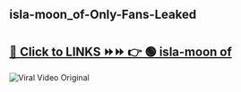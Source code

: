 
 ## isla-moon_of-Only-Fans-Leaked

# <h2><a href="https://clipsfans.com/isla-moon_of&ref=git">🔗 Click to LINKS ⏩⏩ 👉 🟢 isla-moon of </a></h2>

<a href="https://clipsfans.com/isla-moon_of&ref=git" rel="nofollow" data-target="animated-image.originalLink"><img src="https://i.ibb.co.com/xMMVF88/686577567.gif" alt="Viral Video Original" style="max-width: 100%; display: inline-block;" data-target="animated-image.originalImage"></a>
